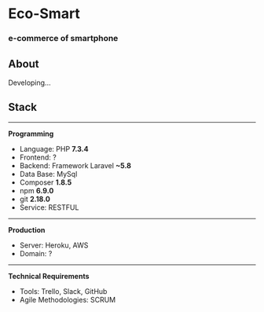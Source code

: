 # Eco-Smart

### e-commerce of smartphone

## About

Developing...

## Stack

---

**Programming**

- Language: PHP **7.3.4**
- Frontend: ?
- Backend: Framework Laravel **~5.8**
- Data Base: MySql
- Composer **1.8.5**
- npm **6.9.0**
- git **2.18.0**
- Service: RESTFUL

---

**Production**

- Server: Heroku, AWS
- Domain: ?

----

**Technical Requirements**

- Tools: Trello, Slack, GitHub
- Agile Methodologies: SCRUM
